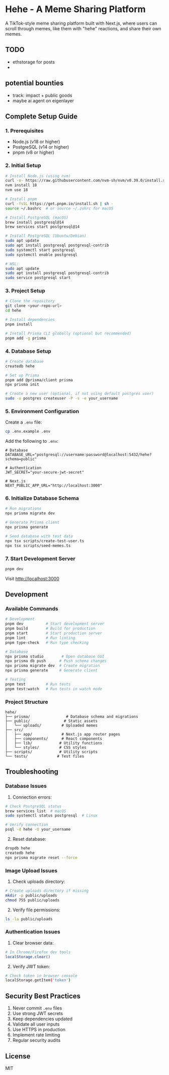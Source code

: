 # Hehe - A Meme Sharing Platform

A TikTok-style meme sharing platform built with Next.js, where users can scroll through memes, like them with "hehe" reactions, and share their own memes.

## TODO
- ethstorage for posts
-

## potential bounties
- track: impact + public goods
- maybe ai agent on eigenlayer



## Complete Setup Guide

### 1. Prerequisites

- Node.js (v18 or higher)
- PostgreSQL (v14 or higher)
- pnpm (v8 or higher)

### 2. Initial Setup

```bash
# Install Node.js (using nvm)
curl -o- https://raw.githubusercontent.com/nvm-sh/nvm/v0.39.0/install.sh | bash
nvm install 18
nvm use 18

# Install pnpm
curl -fsSL https://get.pnpm.io/install.sh | sh -
source ~/.bashrc  # or source ~/.zshrc for macOS

# Install PostgreSQL (macOS)
brew install postgresql@14
brew services start postgresql@14

# Install PostgreSQL (Ubuntu/Debian)
sudo apt update
sudo apt install postgresql postgresql-contrib
sudo systemctl start postgresql
sudo systemctl enable postgresql

# WSL:
sudo apt update
sudo apt install postgresql postgresql-contrib
sudo service postgresql start

```

### 3. Project Setup

```bash
# Clone the repository
git clone <your-repo-url>
cd hehe

# Install dependencies
pnpm install

# Install Prisma CLI globally (optional but recommended)
pnpm add -g prisma
```

### 4. Database Setup

```bash
# Create database
createdb hehe

# Set up Prisma
pnpm add @prisma/client prisma
npx prisma init

# Create a new user (optional, if not using default postgres user)
sudo -u postgres createuser -P -s -e your_username
```

### 5. Environment Configuration

Create a `.env` file:
```bash
cp .env.example .env
```

Add the following to `.env`:
```env
# Database
DATABASE_URL="postgresql://username:password@localhost:5432/hehe?schema=public"

# Authentication
JWT_SECRET="your-secure-jwt-secret"

# Next.js
NEXT_PUBLIC_APP_URL="http://localhost:3000"
```

### 6. Initialize Database Schema

```bash
# Run migrations
npx prisma migrate dev

# Generate Prisma client
npx prisma generate

# Seed database with test data
npx tsx scripts/create-test-user.ts
npx tsx scripts/seed-memes.ts
```

### 7. Start Development Server

```bash
pnpm dev
```

Visit [http://localhost:3000](http://localhost:3000)

## Development

### Available Commands

```bash
# Development
pnpm dev          # Start development server
pnpm build        # Build for production
pnpm start        # Start production server
pnpm lint         # Run linting
pnpm type-check   # Run type checking

# Database
npx prisma studio        # Open database GUI
npx prisma db push      # Push schema changes
npx prisma migrate dev  # Create migration
npx prisma generate     # Generate client

# Testing
pnpm test         # Run tests
pnpm test:watch   # Run tests in watch mode
```

### Project Structure

```
hehe/
├── prisma/                # Database schema and migrations
├── public/               # Static assets
│   └── uploads/         # Uploaded memes
├── src/
│   ├── app/             # Next.js app router pages
│   ├── components/      # React components
│   ├── lib/            # Utility functions
│   └── styles/         # CSS styles
├── scripts/            # Utility scripts
└── tests/             # Test files
```

## Troubleshooting

### Database Issues

1. Connection errors:
```bash
# Check PostgreSQL status
brew services list  # macOS
sudo systemctl status postgresql  # Linux

# Verify connection
psql -d hehe -U your_username
```

2. Reset database:
```bash
dropdb hehe
createdb hehe
npx prisma migrate reset --force
```

### Image Upload Issues

1. Check uploads directory:
```bash
# Create uploads directory if missing
mkdir -p public/uploads
chmod 755 public/uploads
```

2. Verify file permissions:
```bash
ls -la public/uploads
```

### Authentication Issues

1. Clear browser data:
```bash
# In Chrome/Firefox dev tools
localStorage.clear()
```

2. Verify JWT token:
```bash
# Check token in browser console
localStorage.getItem('token')
```

## Security Best Practices

1. Never commit `.env` files
2. Use strong JWT secrets
3. Keep dependencies updated
4. Validate all user inputs
5. Use HTTPS in production
6. Implement rate limiting
7. Regular security audits

## License

MIT